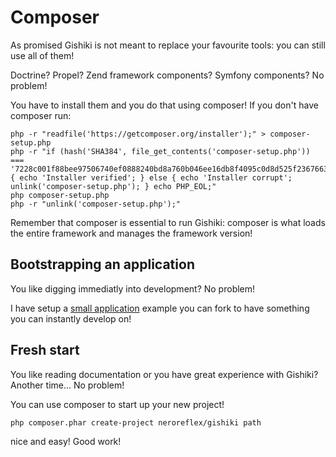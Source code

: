 # Composer
As promised Gishiki is not meant to replace your favourite tools: you can still use all of them!

Doctrine? Propel? Zend framework components? Symfony components? No problem!

You have to install them and you do that using composer! If you don't have composer run:

```shell
php -r "readfile('https://getcomposer.org/installer');" > composer-setup.php
php -r "if (hash('SHA384', file_get_contents('composer-setup.php')) === '7228c001f88bee97506740ef0888240bd8a760b046ee16db8f4095c0d8d525f2367663f22a46b48d072c816e7fe19959') { echo 'Installer verified'; } else { echo 'Installer corrupt'; unlink('composer-setup.php'); } echo PHP_EOL;"
php composer-setup.php
php -r "unlink('composer-setup.php');"
```

Remember that composer is essential to run Gishiki: composer is what loads the
entire framework and manages the framework version!


## Bootstrapping an application
You like digging immediatly into development? No problem!

I have setup a [small application](https://github.com/NeroReflex/gishiki_startup) example you can fork to have something you can
instantly develop on!


## Fresh start
You like reading documentation or you have great experience with Gishiki? Another time... No problem!

You can use composer to start up your new project!
```shell
php composer.phar create-project neroreflex/gishiki path
```

nice and easy! Good work!